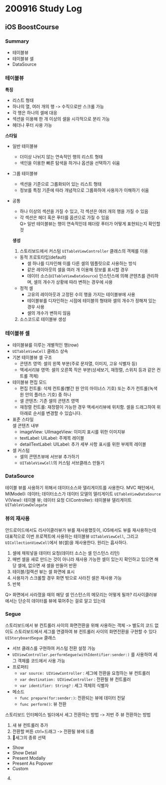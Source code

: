 # 200916 Study Log

## iOS BoostCourse
### Summary
* 테이블뷰
* 테이블뷰 셀
* DataSource


### 테이블뷰
<b>특징</b>
* 리스트 형태
* 하나의 열, 여러 개의 행 -> 수직으로만 스크롤 가능
* 각 행은 하나의 셀에 대응
* 섹션을 이용해 한 개 이상의 셀을 시각적으로 분리 가능
* 헤더나 푸터 사용 가능

<b>스타일</b>
* 일반 테이블뷰  
  * 더이상 나뉘지 않는 연속적인 행의 리스트 형태
  * 색인을 이용한 빠른 탐색을 하거나 옵션을 선택하기 쉬움
* 그룹 테이블뷰  
  * 섹션을 기준으로 그룹화되어 있는 리스트 형태
  * 정보를 특정 기준에 따라 개념적으로 그룹화하여 사용자가 이해하기 쉬움
* 공통
  * 하나 이상의 섹션을 가질 수 있고, 각 섹션은 여러 개의 행을 가질 수 있음
  * 각 섹션은 헤더 혹은 푸터를 옵션으로 가질 수 있음  
  Q> 일반 테이블뷰는 행이 연속적인데 헤더랑 푸터가 어떻게 표현되는지 확인할 것

  <b>생성</b>
  1. 스토리보드에서 커스텀 `UITableViewController` 클래스의 객체를 이용
    - 동적 프로토타입(default)  
      - 셀 하나를 디자인해 이를 다른 셀의 템플릿으로 사용하는 방식
      - 같은 레이아웃의 셀을 여러 개 이용해 정보를 표시할 경우
      - 데이터 소스(`UITableViewDataSource`) 인스턴스에 의해 콘텐츠를 관리하며, 셀의 개수가 상황에 따라 변하는 경우에 사용
    - 정적 셀
      - 고유의 레이아웃과 고정된 수의 행을 가지는 테이블뷰에 사용
      - 테이블뷰를 디자인하는 시점에 테이블의 형태와 셀의 개수가 정해져 있는 경우 사용
      - 셀의 개수가 변하지 않음
  2. 소스코드로 테이블뷰 생성

### 테이블뷰 셀
* 테이블뷰를 이루는 개별적인 행(row)
* `UITableViewCell` 클래스 상속
* 기본 테이블뷰 셀 구조
  * 콘텐츠 영역: 셀의 왼쪽 부분(주로 문자열, 이미지, 고유 식별자 등)
  * 액세서리뷰 영역: 셀의 오른쪽 작은 부분(상세보기, 재정렬, 스위치 등과 같은 컨트롤 객체)
* 테이블뷰 편집 모드
  * 편집 컨트롤: 삭제 컨트롤(빨간 원 안의 마이너스 기호) 또는 추가 컨트롤(녹색 원 안의 플러스 기호) 중 하나
  * 셀 콘텐츠: 기존 셀의 콘텐츠 영역
  * 재정렬 컨트롤: 재정렬이 가능한 경우 액세서리뷰에 위치함. 셀을 드래그하여 위아래로 순서를 변경할 수 있습니다.
* 표준 스타일  
셀 콘텐츠 내부
  * imageView: UIImageView: 이미지 표시를 위한 이미지뷰
  * textLabel: UILabel: 주제목 레이블
  * detailTextLabel: UILabel: 추가 세부 사항 표시를 위한 부제목 레이블
* 셀 커스텀
  * 셀의 콘텐츠뷰에 서브뷰 추가하기
  * `UITableViewCell`의 커스텀 서브클래스 만들기

### DataSource
테이블 뷰를 사용하기 위해서 데이터소스와 델리게이트를 사용한다.
MVC 패턴에서,
M(Model): 데이터; 데이터소스가 데이터 모델의 델리게이트 `UITableViewDataSource`
V(View): 테이블 뷰; 데이터 요청
C(Controller): 테이블뷰 델리게이트 `UITableViewDelegate`

### 뷰의 재사용
안드로이드에서도 리사이클러뷰가 뷰를 재사용했듯이, iOS에서도 뷰를 재사용하는데 대표적으로 이번 프로젝트에 사용하는 테이블뷰  `UITableViewCell`, 그리고 `UICollectionViewCell`에서 뷰(셀)을 재사용한다.
원리는 흡사하다.
1. 셀에 채워넣을 데이터 요청(데이터 소스는 셀 인스턴스 리턴)
2. 매번 셀을 새로 만드는 것이 아니라 재사용 가능한 셀이 있는지 확인하고 있으면 해당 셀에, 없으면 새 셀을 만들어 반환
3. 테이블/컬렉션 뷰는 셀 화면에 표시
4. 사용자가 스크롤할 경우 화면 밖으로 사라진 셀은 재사용 가능
5. 반복

Q> 화면에서 사라졌을 때의 해당 셀 인스턴스의 메모리는 어떻게 될까? 리사이클러뷰에서는 단순히 데이터를 뷰에 묶어주는 걸로 알고 있는데

### Segue
스토리보드에서 뷰 컨트롤러 사이의 화면전환을 위해 사용하는 객체
-> 별도의 코드 없이도 스토리보드에서 세그를 연결하여 뷰 컨트롤러 사이의 화면전환을 구현할 수 있다
`UIStoryboardSegue` 클래스
- 서브 클래스를 구현하여 커스텀 전환 설정 가능
-  `UIViewController.performSegue(withIdentifier:sender:)` 를 사용하여 세그 객체를 코드에서 사용 가능
- 프로퍼티
  - `var source: UIViewController` : 세그에 전환을 요청하는 뷰 컨트롤러
  - `var destination: UIViewController` : 전환될 뷰 컨트롤러
  - `var identifier: String?` : 세그 객체의 식별자
- 메소드
  - `func prepare(for:sender:)`: 전환되는 뷰에 데이터 전달
  - `func perform()`: 뷰 전환  

스토리보드 인터페이스 빌더에서 세그 전환하는 방법
-> 저번 주 뷰 전환하는 방법
1. 새 뷰 컨트롤러 추가
2. 전환할 버튼 ctrl+드래그 -> 전환될 뷰에 드롭
3. 세그의 종류 선택
  - Show
  - Show Detail
  - Present Modally
  - Present As Popover
  - Custom
4. 
